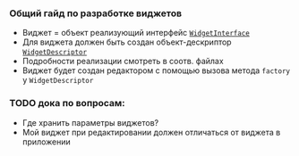 
### Общий гайд по разработке виджетов

- Виджет = объект реализующий интерфейс [`WidgetInterface`](./models/widget.interface.ts)
- Для виджета должен быть создан объект-дескриптор [`WidgetDescriptor`](./models/widget-descriptor.ts)
- Подробности реализации смотреть в соотв. файлах
- Виджет будет создан редактором с помощью вызова метода `factory` у `WidgetDescriptor`


### TODO дока по вопросам:
- Где хранить параметры виджетов?
- Мой виджет при редактировании должен отличаться от виджета в приложении